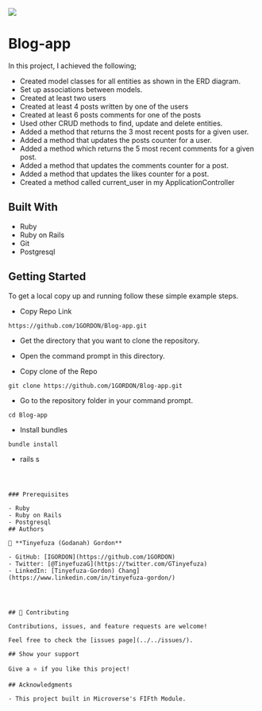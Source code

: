 ![](https://img.shields.io/badge/Microverse-blueviolet)

# Blog-app

In this project, I achieved the following;

- Created model classes for all entities as shown in the ERD diagram.
- Set up associations between models.
- Created at least two users
- Created at least 4 posts written by one of the users
- Created at least 6 posts comments for one of the posts
- Used other CRUD methods to find, update and delete entities.
- Added a method that returns the 3 most recent posts for a given user.
- Added a method that updates the posts counter for a user.
- Added a method which returns the 5 most recent comments for a given post.
- Added a method that updates the comments counter for a post.
- Added a method that updates the likes counter for a post.
- Created a method called current_user in my ApplicationController

## Built With

- Ruby
- Ruby on Rails
- Git
- Postgresql

## Getting Started

To get a local copy up and running follow these simple example steps.

- Copy Repo Link

```
https://github.com/1GORDON/Blog-app.git
```
- Get the directory that you want to clone the repository.

- Open the command prompt in this directory.

- Copy clone of the Repo

```
git clone https://github.com/1GORDON/Blog-app.git
```

- Go to the repository folder in your command prompt.

```
cd Blog-app
```
- Install bundles

```
bundle install
```

- rails s
```



### Prerequisites

- Ruby
- Ruby on Rails
- Postgresql
## Authors

👤 **Tinyefuza (Godanah) Gordon** 

- GitHub: [IGORDON](https://github.com/1GORDON)
- Twitter: [@TinyefuzaG](https://twitter.com/GTinyefuza) 
- LinkedIn: [Tinyefuza-Gordon) Chang](https://www.linkedin.com/in/tinyefuza-gordon/)




## 🤝 Contributing

Contributions, issues, and feature requests are welcome!

Feel free to check the [issues page](../../issues/).

## Show your support

Give a ⭐️ if you like this project!

## Acknowledgments

- This project built in Microverse's FIFth Module.
